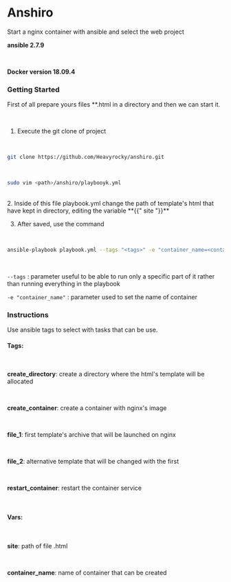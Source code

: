 # Anshiro
<p>Start a nginx container with ansible and select the web project</p>

**ansible 2.7.9**

<br />

**Docker version 18.09.4**
### Getting Started
<p>First of all prepare yours files **.html in a directory and then we can start it.</p>

<br />

1. Execute the git clone of project

<br />

```bash
git clone https://github.com/Heavyrocky/anshiro.git
```
<br />

```bash
sudo vim <path>/anshiro/playbooyk.yml
```
<br />
2. Inside of this file playbook.yml change the path of template's html that have kept in directory, editing the variable **{{" site "}}**

<br />

3. After saved, use the command

<br />

```bash
ansible-playbook playbook.yml --tags "<tags>" -e "container_name=<container_name>"
```
<br />

` --tags ` : parameter useful to be able to run only a specific part of it rather than running everything in the playbook <br />

`-e "container_name"` : parameter used to set the name of container


### Instructions

<p>
Use ansible tags to select with tasks that can be use. 
  
<br />

</p>

#### Tags:

<br />

**create_directory**: create a directory where the html's template will be allocated 

<br />

**create_container**: create a container with nginx's image

<br />

**file_1**: first template's archive that will be launched on nginx

<br />

**file_2**: alternative template that will be changed with the first

<br />

**restart_container**: restart the container service

<br />

#### Vars:

<br />

**site**: path of file <yoursite>.html
  
<br />

**container_name**: name of container that can be created

<br />
